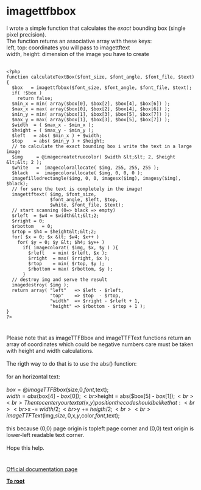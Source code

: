 # imagettfbbox



I wrote a simple function that calculates the *exact* bounding box (single pixel precision).<br>The function returns an associative array with these keys:<br>left, top:  coordinates you will pass to imagettftext <br>width, height: dimension of the image you have to create<br><br>

```
<?php
function calculateTextBox($font_size, $font_angle, $font_file, $text) {
  $box   = imagettfbbox($font_size, $font_angle, $font_file, $text);
  if( !$box )
    return false;
  $min_x = min( array($box[0], $box[2], $box[4], $box[6]) );
  $max_x = max( array($box[0], $box[2], $box[4], $box[6]) );
  $min_y = min( array($box[1], $box[3], $box[5], $box[7]) );
  $max_y = max( array($box[1], $box[3], $box[5], $box[7]) );
  $width  = ( $max_x - $min_x );
  $height = ( $max_y - $min_y );
  $left   = abs( $min_x ) + $width;
  $top    = abs( $min_y ) + $height;
  // to calculate the exact bounding box i write the text in a large image
  $img     = @imagecreatetruecolor( $width &lt;&lt; 2, $height &lt;&lt; 2 );
  $white   =  imagecolorallocate( $img, 255, 255, 255 );
  $black   =  imagecolorallocate( $img, 0, 0, 0 );
  imagefilledrectangle($img, 0, 0, imagesx($img), imagesy($img), $black);
  // for sure the text is completely in the image!
  imagettftext( $img, $font_size,
                $font_angle, $left, $top,
                $white, $font_file, $text);
  // start scanning (0=> black => empty)
  $rleft  = $w4 = $width&lt;&lt;2;
  $rright = 0;
  $rbottom   = 0;
  $rtop = $h4 = $height&lt;&lt;2;
  for( $x = 0; $x &lt; $w4; $x++ )
    for( $y = 0; $y &lt; $h4; $y++ )
      if( imagecolorat( $img, $x, $y ) ){
        $rleft   = min( $rleft, $x );
        $rright  = max( $rright, $x );
        $rtop    = min( $rtop, $y );
        $rbottom = max( $rbottom, $y );
      }
  // destroy img and serve the result
  imagedestroy( $img );
  return array( "left"   => $left - $rleft,
                "top"    => $top  - $rtop,
                "width"  => $rright - $rleft + 1,
                "height" => $rbottom - $rtop + 1 );
}
?>
```
  

#

Please note that as imageTTFBbox and imageTTFText functions return an array of coordinates which could be negative numbers care must be taken with height and width calculations.<br><br>The rigth way to do that is to use the abs() function:<br><br>for an horizontal text:<br><br>$box = @imageTTFBbox($size,0,$font,$text);<br>$width = abs($box[4] - $box[0]);<br>$height = abs($box[5] - $box[1]);<br><br>Then to center your text at ($x,$y) position the code should be like that:<br><br>$x -= $width/2;<br>$y += $heigth/2;<br><br>imageTTFText($img,$size,0,$x,$y,$color,$font,$text);<br><br>this because (0,0) page origin is topleft page corner and (0,0) text origin is lower-left readable text corner.<br><br>Hope this help.  

#

[Official documentation page](https://www.php.net/manual/en/function.imagettfbbox.php)

**[To root](/README.md)**